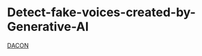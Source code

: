 # Detect-fake-voices-created-by-Generative-AI

[DACON](https://dacon.io/competitions/official/236253/overview/description)